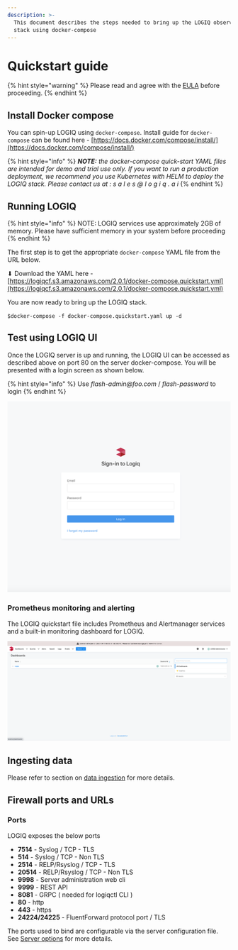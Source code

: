 ```yaml
---
description: >-
  This document describes the steps needed to bring up the LOGIQ observability
  stack using docker-compose
---
```


# Quickstart guide

{% hint style="warning" %}
Please read and agree with the [EULA](https://docs.logiq.ai/eula/eula) before proceeding. 
{% endhint %}

## Install Docker compose

You can spin-up LOGIQ using `docker-compose`. Install guide for `docker-compose` can be found here - [https://docs.docker.com/compose/install/](https://docs.docker.com/compose/install/)

{% hint style="info" %}
_**NOTE:** the docker-compose quick-start YAML files are intended for demo and trial use only. If you want to run a production deployment, we recommend you use Kubernetes with HELM to deploy the LOGIQ stack. Please contact us at : s a l e s @ l o g i q . a i_
{% endhint %}

## Running LOGIQ

{% hint style="info" %}
NOTE: LOGIQ services use approximately 2GB of memory. Please have sufficient memory in your system before proceeding
{% endhint %}

The first step is to get the appropriate `docker-compose` YAML file from the URL below.

⬇ Download the YAML here - [https://logiqcf.s3.amazonaws.com/2.0.1/docker-compose.quickstart.yml](https://logiqcf.s3.amazonaws.com/2.0.1/docker-compose.quickstart.yml)

You are now ready to bring up the LOGIQ stack.

```text
$docker-compose -f docker-compose.quickstart.yaml up -d
```

## Test using LOGIQ UI

Once the LOGIQ server is up and running, the LOGIQ UI can be accessed as described above on port 80 on the server docker-compose. You will be presented with a login screen as shown below.

{% hint style="info" %}
Use _flash-admin@foo.com_ / _flash-password_ to login
{% endhint %}

![](../.gitbook/assets/screen-shot-2020-01-19-at-2.14.21-pm.png)

### Prometheus monitoring and alerting

The LOGIQ quickstart file includes Prometheus and Alertmanager services and a built-in monitoring dashboard for LOGIQ.

![](../.gitbook/assets/screen-shot-2020-08-18-at-10.33.55-pm.png)

## Ingesting data

Please refer to section on [data ingestion](agentless.md) for more details.

## Firewall ports and URLs

### Ports

LOGIQ exposes the below ports

* **7514** - Syslog / TCP - TLS
* **514** - Syslog / TCP - Non TLS
* **2514** - RELP/Rsyslog / TCP - TLS
* **20514** - RELP/Rsyslog / TCP - Non TLS
* **9998** - Server administration web cli
* **9999** - REST API
* **8081** - GRPC \( needed for logiqctl CLI \)
* **80** - http
* **443** - https
* **24224/24225** - FluentForward protocol port / TLS

The ports used to bind are configurable via the server configuration file. See [Server options](../logiq-log-ingest-server-configuration/server-options.md) for more details.


